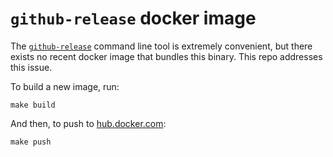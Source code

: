 # `github-release` docker image

The [`github-release`](https://github.com/aktau/github-release) command line tool is extremely convenient, but there exists no recent docker image that bundles this binary. This repo addresses this issue.

To build a new image, run:

    make build

And then, to push to [hub.docker.com](https://hub.docker.com/r/regis/github-release):

    make push
